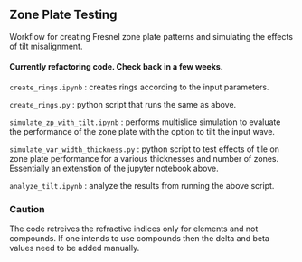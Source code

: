 ## Zone Plate Testing

Workflow for creating Fresnel zone plate patterns and simulating the effects of tilt misalignment.

#### Currently refactoring code. Check back in a few weeks.

`create_rings.ipynb` : creates rings according to the input parameters.

`create_rings.py` : python script that runs the same as above.

`simulate_zp_with_tilt.ipynb` : performs multislice simulation to evaluate the performance of the zone plate with the option to tilt the input wave. 

`simulate_var_width_thickness.py` : python script to test effects of tile on zone plate performance for a various thicknesses and number of zones. Essentially an extenstion of the jupyter notebook above. 

`analyze_tilt.ipynb`              : analyze the results from running the above script. 

### Caution
The code retreives the refractive indices only for elements and not compounds. If one intends to use compounds then the delta and beta values need to be added manually. 

